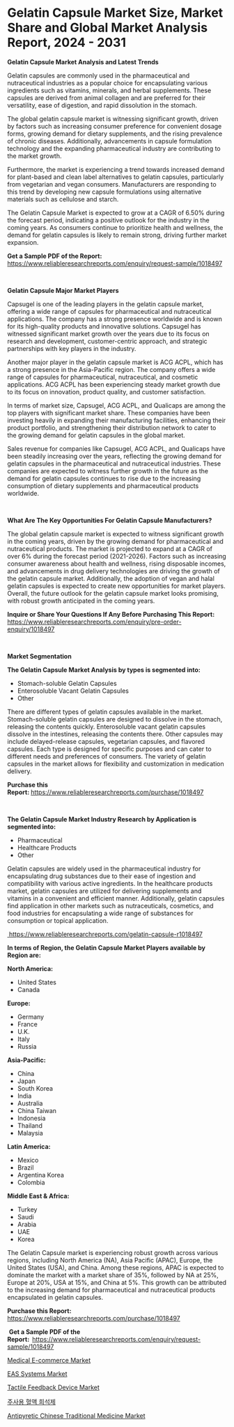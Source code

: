 <p><h1>Gelatin Capsule Market Size, Market Share and Global Market Analysis Report, 2024 - 2031</h1></p><p><strong>Gelatin Capsule Market Analysis and Latest Trends</strong></p>
<p><p>Gelatin capsules are commonly used in the pharmaceutical and nutraceutical industries as a popular choice for encapsulating various ingredients such as vitamins, minerals, and herbal supplements. These capsules are derived from animal collagen and are preferred for their versatility, ease of digestion, and rapid dissolution in the stomach.</p><p>The global gelatin capsule market is witnessing significant growth, driven by factors such as increasing consumer preference for convenient dosage forms, growing demand for dietary supplements, and the rising prevalence of chronic diseases. Additionally, advancements in capsule formulation technology and the expanding pharmaceutical industry are contributing to the market growth.</p><p>Furthermore, the market is experiencing a trend towards increased demand for plant-based and clean label alternatives to gelatin capsules, particularly from vegetarian and vegan consumers. Manufacturers are responding to this trend by developing new capsule formulations using alternative materials such as cellulose and starch.</p><p>The Gelatin Capsule Market is expected to grow at a CAGR of 6.50% during the forecast period, indicating a positive outlook for the industry in the coming years. As consumers continue to prioritize health and wellness, the demand for gelatin capsules is likely to remain strong, driving further market expansion.</p></p>
<p><strong>Get a Sample PDF of the Report:&nbsp;</strong> <a href="https://www.reliableresearchreports.com/enquiry/request-sample/1018497">https://www.reliableresearchreports.com/enquiry/request-sample/1018497</a></p>
<p>&nbsp;</p>
<p><strong>Gelatin Capsule Major Market Players</strong></p>
<p><p>Capsugel is one of the leading players in the gelatin capsule market, offering a wide range of capsules for pharmaceutical and nutraceutical applications. The company has a strong presence worldwide and is known for its high-quality products and innovative solutions. Capsugel has witnessed significant market growth over the years due to its focus on research and development, customer-centric approach, and strategic partnerships with key players in the industry.</p><p>Another major player in the gelatin capsule market is ACG ACPL, which has a strong presence in the Asia-Pacific region. The company offers a wide range of capsules for pharmaceutical, nutraceutical, and cosmetic applications. ACG ACPL has been experiencing steady market growth due to its focus on innovation, product quality, and customer satisfaction.</p><p>In terms of market size, Capsugel, ACG ACPL, and Qualicaps are among the top players with significant market share. These companies have been investing heavily in expanding their manufacturing facilities, enhancing their product portfolio, and strengthening their distribution network to cater to the growing demand for gelatin capsules in the global market.</p><p>Sales revenue for companies like Capsugel, ACG ACPL, and Qualicaps have been steadily increasing over the years, reflecting the growing demand for gelatin capsules in the pharmaceutical and nutraceutical industries. These companies are expected to witness further growth in the future as the demand for gelatin capsules continues to rise due to the increasing consumption of dietary supplements and pharmaceutical products worldwide.</p></p>
<p>&nbsp;</p>
<p><strong>What Are The Key Opportunities For Gelatin Capsule Manufacturers?</strong></p>
<p><p>The global gelatin capsule market is expected to witness significant growth in the coming years, driven by the growing demand for pharmaceutical and nutraceutical products. The market is projected to expand at a CAGR of over 6% during the forecast period (2021-2026). Factors such as increasing consumer awareness about health and wellness, rising disposable incomes, and advancements in drug delivery technologies are driving the growth of the gelatin capsule market. Additionally, the adoption of vegan and halal gelatin capsules is expected to create new opportunities for market players. Overall, the future outlook for the gelatin capsule market looks promising, with robust growth anticipated in the coming years.</p></p>
<p><strong>Inquire or Share Your Questions If Any Before Purchasing This Report:</strong> <a href="https://www.reliableresearchreports.com/enquiry/pre-order-enquiry/1018497">https://www.reliableresearchreports.com/enquiry/pre-order-enquiry/1018497</a></p>
<p>&nbsp;</p>
<p><strong>Market Segmentation</strong></p>
<p><strong>The Gelatin Capsule Market Analysis by types is segmented into:</strong></p>
<p><ul><li>Stomach-soluble Gelatin Capsules</li><li>Enterosoluble Vacant Gelatin Capsules</li><li>Other</li></ul></p>
<p><p>There are different types of gelatin capsules available in the market. Stomach-soluble gelatin capsules are designed to dissolve in the stomach, releasing the contents quickly. Enterosoluble vacant gelatin capsules dissolve in the intestines, releasing the contents there. Other capsules may include delayed-release capsules, vegetarian capsules, and flavored capsules. Each type is designed for specific purposes and can cater to different needs and preferences of consumers. The variety of gelatin capsules in the market allows for flexibility and customization in medication delivery.</p></p>
<p><strong>Purchase this Report:&nbsp;</strong><a href="https://www.reliableresearchreports.com/purchase/1018497">https://www.reliableresearchreports.com/purchase/1018497</a></p>
<p>&nbsp;</p>
<p><strong>The Gelatin Capsule Market Industry Research by Application is segmented into:</strong></p>
<p><ul><li>Pharmaceutical</li><li>Healthcare Products</li><li>Other</li></ul></p>
<p><p>Gelatin capsules are widely used in the pharmaceutical industry for encapsulating drug substances due to their ease of ingestion and compatibility with various active ingredients. In the healthcare products market, gelatin capsules are utilized for delivering supplements and vitamins in a convenient and efficient manner. Additionally, gelatin capsules find application in other markets such as nutraceuticals, cosmetics, and food industries for encapsulating a wide range of substances for consumption or topical application.</p></p>
<p><a href="https://www.reliableresearchreports.com/gelatin-capsule-r1018497">&nbsp;https://www.reliableresearchreports.com/gelatin-capsule-r1018497</a></p>
<p><strong>In terms of Region, the Gelatin Capsule Market Players available by Region are:</strong></p>
<p>
    <p> <strong> North America: </strong>
        <ul>
            <li>United States</li>
            <li>Canada</li>
        </ul>
        </p> 
    <p> <strong> Europe: </strong>
        <ul>
            <li>Germany</li>
            <li>France</li>
            <li>U.K.</li>
            <li>Italy</li>
            <li>Russia</li>
        </ul>
        </p> 
    <p> <strong> Asia-Pacific: </strong>
        <ul>
            <li>China</li>
            <li>Japan</li>
            <li>South Korea</li>
            <li>India</li>
            <li>Australia</li>
            <li>China Taiwan</li>
            <li>Indonesia</li>
            <li>Thailand</li>
            <li>Malaysia</li>
        </ul>
        </p> 
    <p> <strong> Latin America: </strong>
        <ul>
            <li>Mexico</li>
            <li>Brazil</li>
            <li>Argentina Korea</li>
            <li>Colombia</li>
        </ul>
        </p> 
    <p> <strong> Middle East & Africa: </strong>
        <ul>
            <li>Turkey</li>
            <li>Saudi</li>
            <li>Arabia</li>
            <li>UAE</li>
            <li>Korea</li>
        </ul>
    </p>
    </p>
<p><p>The Gelatin Capsule market is experiencing robust growth across various regions, including North America (NA), Asia Pacific (APAC), Europe, the United States (USA), and China. Among these regions, APAC is expected to dominate the market with a market share of 35%, followed by NA at 25%, Europe at 20%, USA at 15%, and China at 5%. This growth can be attributed to the increasing demand for pharmaceutical and nutraceutical products encapsulated in gelatin capsules.</p></p>
<p><strong>Purchase this Report: </strong><a href="https://www.reliableresearchreports.com/purchase/1018497">https://www.reliableresearchreports.com/purchase/1018497</a></p>
<p>&nbsp;<strong>Get a Sample PDF of the Report:&nbsp;&nbsp;</strong><a href="https://www.reliableresearchreports.com/enquiry/request-sample/1018497">https://www.reliableresearchreports.com/enquiry/request-sample/1018497</a></p>
<p><strong></strong></p>
<p><p><a href="https://github.com/FassouRP/Market-Research-Report-List-5/blob/main/medical-e-commerce-market.md">Medical E-commerce Market</a></p><p><a href="https://medium.com/@brendafgmorris532/eas-systems-market-overview-global-market-trends-and-future-prospects-from-2024-to-2031-7fbca0ee6b81">EAS Systems Market</a></p><p><a href="https://medium.com/@kimvicki3211/tactile-feedback-device-market-a-global-and-regional-analysis-focus-on-region-country-level-579243be19fa">Tactile Feedback Device Market</a></p><p><a href="https://github.com/nigaleamar09/Market-Research-Report-List-2/blob/main/426931573910.md">주사용 혈액 희석제</a></p><p><a href="https://github.com/rahu1506/Market-Research-Report-List-5/blob/main/antipyretic-chinese-traditional-medicine-market.md">Antipyretic Chinese Traditional Medicine Market</a></p></p>
